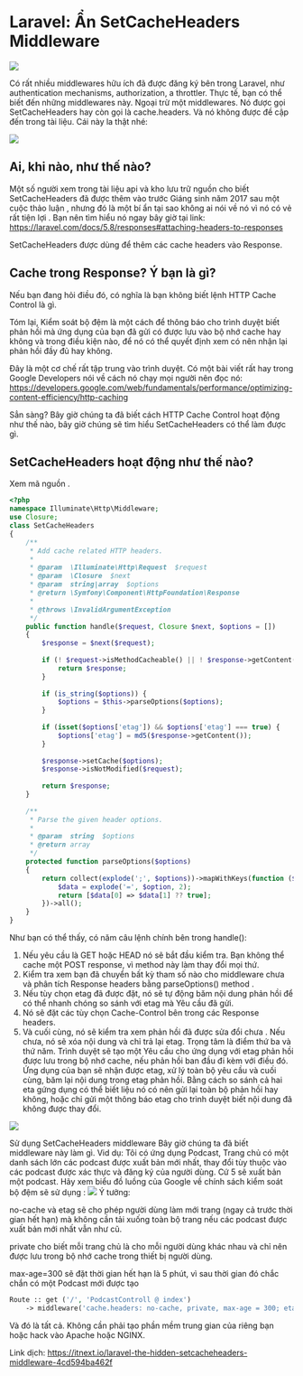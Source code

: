 # Laravel: Ẩn SetCacheHeaders Middleware
![](https://images.viblo.asia/133f8823-9ac6-4149-a463-94f2a3e159ee.png)

Có rất nhiều middlewares hữu ích đã được đăng ký bên trong Laravel, như  authentication mechanisms, authorization, a throttler. Thực tế,  bạn có thể biết đến những middlewares này. Ngoại trừ một middlewares.
Nó được gọi SetCacheHeaders hay còn gọi là cache.headers. Và nó không được đề cập đến trong tài liệu. Cái này la thật nhé:

![](https://images.viblo.asia/c515b086-e6c0-4751-bd47-39563f023c67.png)
## Ai, khi nào, như thế nào?
Một số người xem trong tài liệu api và kho lưu trữ nguồn cho biết SetCacheHeaders đã được thêm vào trước Giáng sinh năm 2017 sau một cuộc thảo luận , nhưng đó là một bí ẩn tại sao không ai nói về nó vì nó có vẻ rất tiện lợi .  Bạn nên tìm hiểu nó ngay bây giờ tại link: https://laravel.com/docs/5.8/responses#attaching-headers-to-responses

SetCacheHeaders được dùng để thêm các cache headers vào Response.
## Cache trong Response? Ý bạn là gì?
Nếu bạn đang hỏi điều đó, có nghĩa là bạn không biết lệnh HTTP Cache Control là gì.

Tóm lại, Kiểm soát bộ đệm là một cách để thông báo cho trình duyệt biết phản hồi mà ứng dụng của bạn đã gửi có được lưu vào bộ nhớ cache hay không và trong điều kiện nào, để nó có thể quyết định xem có nên nhận lại phản hồi đầy đủ hay không.

Đây là một cơ chế rất tập trung vào trình duyệt. Có một bài viết rất hay trong Google Developers nói về cách nó chạy mọi người nên đọc nó: https://developers.google.com/web/fundamentals/performance/optimizing-content-efficiency/http-caching

Sẳn sàng? Bây giờ chúng ta đã biết cách HTTP Cache Control hoạt động như thế nào, bây giờ chúng sẽ tìm hiểu SetCacheHeaders có thể làm được gì.
## SetCacheHeaders hoạt động như thế nào?
Xem mã nguồn .
```php
<?php
namespace Illuminate\Http\Middleware;
use Closure;
class SetCacheHeaders
{
    /**
     * Add cache related HTTP headers.
     *
     * @param  \Illuminate\Http\Request  $request
     * @param  \Closure  $next
     * @param  string|array  $options
     * @return \Symfony\Component\HttpFoundation\Response
     *
     * @throws \InvalidArgumentException
     */
    public function handle($request, Closure $next, $options = [])
    {
        $response = $next($request);
        
        if (! $request->isMethodCacheable() || ! $response->getContent()) {
            return $response;
        }
        
        if (is_string($options)) {
            $options = $this->parseOptions($options);
        }
        
        if (isset($options['etag']) && $options['etag'] === true) {
            $options['etag'] = md5($response->getContent());
        }
        
        $response->setCache($options);
        $response->isNotModified($request);
        
        return $response;
    }
    
    /**
     * Parse the given header options.
     *
     * @param  string  $options
     * @return array
     */
    protected function parseOptions($options)
    {
        return collect(explode(';', $options))->mapWithKeys(function ($option) {
            $data = explode('=', $option, 2);
            return [$data[0] => $data[1] ?? true];
        })->all();
    }
}
```
Như bạn có thể thấy, có năm câu lệnh chính bên trong handle():
1. Nếu yêu cầu là GET hoặc HEAD nó sẽ bắt đầu kiểm tra. Bạn không thể cache một POST response, vì method này làm thay đổi mọi thứ.
2. Kiểm tra xem bạn đã chuyển bất kỳ tham số nào cho middleware chưa và phân tích Response headers bằng parseOptions() method .
3. Nếu tùy chọn etag đã được đặt, nó sẽ tự động băm nội dung phản hồi để có thể nhanh chóng so sánh với etag mà Yêu cầu đã gửi.
4. Nó sẽ đặt các tùy chọn Cache-Control bên trong các Response headers.
5. Và cuối cùng, nó sẽ kiểm tra xem phản hồi đã được sửa đổi chưa . Nếu chưa, nó sẽ xóa nội dung và chỉ trả lại etag.
Trọng tâm là điểm thứ ba và thứ năm. Trình duyệt sẽ tạo một Yêu cầu cho ứng dụng với etag phản hồi được lưu trong bộ nhớ cache, nếu phản hồi ban đầu đi kèm với điều đó. Ứng dụng của bạn sẽ nhận được etag,  xử lý toàn bộ yêu cầu và cuối cùng, băm lại nội dung trong etag phản hồi. Bằng cách so sánh cả hai eta gứng dụng có thể biết liệu nó có nên gửi lại toàn bộ phản hồi hay không, hoặc chỉ gửi một thông báo etag cho trình duyệt biết nội dung đã không được thay đổi.

![](https://images.viblo.asia/2320c2a6-8fb7-4279-b201-ddd184d91dc5.png)

Sử dụng SetCacheHeaders middleware
Bây giờ chúng ta đã biết middleware này làm gì. 
Vid dụ:
Tôi có ứng dụng Podcast, Trang chủ có một danh sách lớn các podcast được xuất bản mới nhất, thay đổi tùy thuộc vào các podcast được xác thực và đăng ký của người dùng. Cứ 5 sẽ xuất bản một podcast.
Hãy xem biểu đồ luồng của Google về chính sách kiểm soát bộ đệm sẽ sử dụng :
![](https://images.viblo.asia/ad5f4bb1-9a94-4a5d-867c-3c05e935449d.png)
Ý tưởng:

no-cache và etag sẽ cho phép người dùng làm mới trang (ngay cả trước thời gian hết hạn) mà không cần tải xuống toàn bộ trang nếu các podcast được xuất bản mới nhất vẫn như cũ.

private cho biết mỗi trang chủ là cho mỗi người dùng khác nhau và chỉ nên được lưu trong bộ nhớ cache trong thiết bị người dùng.

max-age=300 sẽ đặt thời gian hết hạn là 5 phút, vì sau thời gian đó chắc chắn có một Podcast mới được tạo
```php
Route :: get ('/', 'PodcastControll @ index') 
    -> middleware('cache.headers: no-cache, private, max-age = 300; etag');
 ```
Và đó là tất cả. Không cần phải tạo phần mềm trung gian của riêng bạn hoặc hack vào Apache hoặc NGINX.

Link dịch: https://itnext.io/laravel-the-hidden-setcacheheaders-middleware-4cd594ba462f